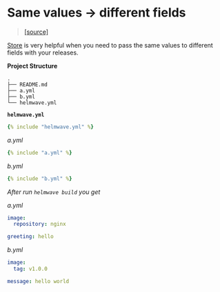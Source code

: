 # Same values -> different  fields

> [ [source] ](https://github.com/helmwave/docs/tree/0.16.x/docs/examples/store-greeting-hello)

[Store](https://helmwave.github.io/docs/0.16.x/yaml/#store) is very helpful when you need to pass the same values to different fields with your releases.


**Project Structure**

```console
.
├── README.md
├── a.yml
├── b.yml
└── helmwave.yml

```

**`helmwave.yml`**


```yaml
{% include "helmwave.yml" %}
```

*a.yml*

```yaml
{% include "a.yml" %}
```


*b.yml*

```yaml
{% include "b.yml" %}
```

*After run `helmwave build` you get*


*a.yml* 


```yaml
image:
  repository: nginx

greeting: hello
```

*b.yml*


```yaml
image:
  tag: v1.0.0

message: hello world
```
